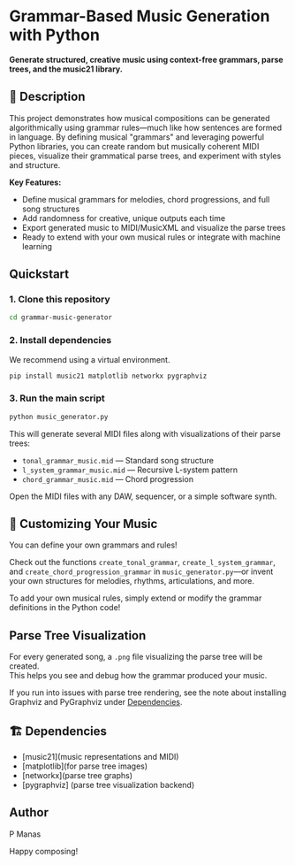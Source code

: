 
# Grammar-Based Music Generation with Python

**Generate structured, creative music using context-free grammars, parse trees, and the music21 library.**

## 🌟 Description

This project demonstrates how musical compositions can be generated algorithmically using grammar rules—much like how sentences are formed in language. By defining musical "grammars" and leveraging powerful Python libraries, you can create random but musically coherent MIDI pieces, visualize their grammatical parse trees, and experiment with styles and structure.

**Key Features:**
- Define musical grammars for melodies, chord progressions, and full song structures  
- Add randomness for creative, unique outputs each time  
- Export generated music to MIDI/MusicXML and visualize the parse trees  
- Ready to extend with your own musical rules or integrate with machine learning

## Quickstart

### 1. Clone this repository

```bash
cd grammar-music-generator
```

### 2. Install dependencies

We recommend using a virtual environment.

```bash
pip install music21 matplotlib networkx pygraphviz
```
>

### 3. Run the main script

```bash
python music_generator.py
```

This will generate several MIDI files along with visualizations of their parse trees:
- `tonal_grammar_music.mid` — Standard song structure  
- `l_system_grammar_music.mid` — Recursive L-system pattern  
- `chord_grammar_music.mid` — Chord progression

Open the MIDI files with any DAW, sequencer, or a simple software synth.



## 🧩 Customizing Your Music

You can define your own grammars and rules!

Check out the functions `create_tonal_grammar`, `create_l_system_grammar`, and `create_chord_progression_grammar` in `music_generator.py`—or invent your own structures for melodies, rhythms, articulations, and more.

To add your own musical rules, simply extend or modify the grammar definitions in the Python code!

## Parse Tree Visualization

For every generated song, a `.png` file visualizing the parse tree will be created.  
This helps you see and debug how the grammar produced your music.

If you run into issues with parse tree rendering, see the note about installing Graphviz and PyGraphviz under [Dependencies](#dependencies).

## 🏗️ Dependencies

- [music21](music representations and MIDI)
- [matplotlib](for parse tree images)
- [networkx](parse tree graphs)
- [pygraphviz] (parse tree visualization backend)


## Author

P Manas

Happy composing!